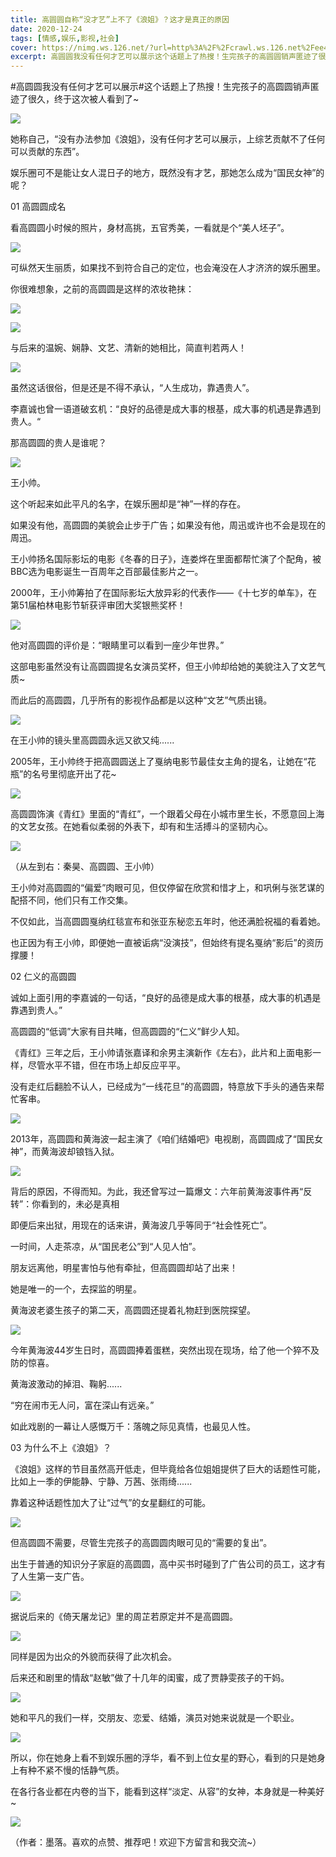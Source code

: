 ```yaml
---
title: 高圆圆自称“没才艺”上不了《浪姐》？这才是真正的原因
date: 2020-12-24
tags: [情感,娱乐,影视,社会]
cover: https://nimg.ws.126.net/?url=http%3A%2F%2Fcrawl.ws.126.net%2Fee4983f916e42ae5a5caaf9f19603c5d.jpeg&thumbnail=650x2147483647&quality=80&type=jpg
excerpt: 高圆圆我没有任何才艺可以展示这个话题上了热搜！生完孩子的高圆圆销声匿迹了很久，终于这次被人看到了
---
```

#高圆圆我没有任何才艺可以展示#这个话题上了热搜！生完孩子的高圆圆销声匿迹了很久，终于这次被人看到了~

![](https://nimg.ws.126.net/?url=http%3A%2F%2Fcrawl.ws.126.net%2Fee4983f916e42ae5a5caaf9f19603c5d.jpeg&thumbnail=650x2147483647&quality=80&type=jpg)  

她称自己，“没有办法参加《浪姐》，没有任何才艺可以展示，上综艺贡献不了任何可以贡献的东西”。

娱乐圈可不是能让女人混日子的地方，既然没有才艺，那她怎么成为“国民女神”的呢？

01 高圆圆成名

看高圆圆小时候的照片，身材高挑，五官秀美，一看就是个“美人坯子”。

![](https://nimg.ws.126.net/?url=http%3A%2F%2Fcrawl.ws.126.net%2F4bdb936d7a4e57b8546b988092fa8753.jpeg&thumbnail=650x2147483647&quality=80&type=jpg)  

可纵然天生丽质，如果找不到符合自己的定位，也会淹没在人才济济的娱乐圈里。

你很难想象，之前的高圆圆是这样的浓妆艳抹：

![](https://nimg.ws.126.net/?url=http%3A%2F%2Fcrawl.ws.126.net%2Ff2cec78f2972849abb3ee39363972037.jpeg&thumbnail=650x2147483647&quality=80&type=jpg)  

![](https://nimg.ws.126.net/?url=http%3A%2F%2Fcrawl.ws.126.net%2F2e2af7fa22977d2a671f8284c4cfe8d2.jpeg&thumbnail=650x2147483647&quality=80&type=jpg)  

与后来的温婉、娴静、文艺、清新的她相比，简直判若两人！

![](https://nimg.ws.126.net/?url=http%3A%2F%2Fcrawl.ws.126.net%2F11a49d8aba6b04182ff9f22bac4d1534.jpeg&thumbnail=650x2147483647&quality=80&type=jpg)  

虽然这话很俗，但是还是不得不承认，“人生成功，靠遇贵人”。

李嘉诚也曾一语道破玄机：“良好的品德是成大事的根基，成大事的机遇是靠遇到贵人。“

那高圆圆的贵人是谁呢？

![](https://nimg.ws.126.net/?url=http%3A%2F%2Fcrawl.ws.126.net%2F8b00071b14dbbc759b3a1cbc221be808.jpeg&thumbnail=650x2147483647&quality=80&type=jpg)  

王小帅。

这个听起来如此平凡的名字，在娱乐圈却是“神”一样的存在。

如果没有他，高圆圆的美貌会止步于广告；如果没有他，周迅或许也不会是现在的周迅。

王小帅扬名国际影坛的电影《冬春的日子》，连娄烨在里面都帮忙演了个配角，被BBC选为电影诞生一百周年之百部最佳影片之一。

2000年，王小帅筹拍了在国际影坛大放异彩的代表作——《十七岁的单车》，在第51届柏林电影节斩获评审团大奖银熊奖杯！

![](https://nimg.ws.126.net/?url=http%3A%2F%2Fcrawl.ws.126.net%2F3b18248e63360909f1ce60dd8089b75f.jpeg&thumbnail=650x2147483647&quality=80&type=jpg)  

他对高圆圆的评价是：“眼睛里可以看到一座少年世界。”

这部电影虽然没有让高圆圆提名女演员奖杯，但王小帅却给她的美貌注入了文艺气质~

而此后的高圆圆，几乎所有的影视作品都是以这种“文艺”气质出镜。

![](https://nimg.ws.126.net/?url=http%3A%2F%2Fcrawl.ws.126.net%2Ff03f4b6ec16e41348d7f5c3ab1e29609.jpeg&thumbnail=650x2147483647&quality=80&type=jpg)  

在王小帅的镜头里高圆圆永远又欲又纯......

2005年，王小帅终于把高圆圆送上了戛纳电影节最佳女主角的提名，让她在“花瓶”的名号里彻底开出了花~

![](https://nimg.ws.126.net/?url=http%3A%2F%2Fcrawl.ws.126.net%2F377298e90b9745296db6729735bda667.png&thumbnail=650x2147483647&quality=80&type=jpg)  

高圆圆饰演《青红》里面的“青红”，一个跟着父母在小城市里生长，不愿意回上海的文艺女孩。在她看似柔弱的外表下，却有和生活搏斗的坚韧内心。

![](https://nimg.ws.126.net/?url=http%3A%2F%2Fcrawl.ws.126.net%2Fb94afb2d08d2aeb41a18289289809708.jpeg&thumbnail=650x2147483647&quality=80&type=jpg)  

（从左到右：秦昊、高圆圆、王小帅）

王小帅对高圆圆的“偏爱”肉眼可见，但仅停留在欣赏和惜才上，和巩俐与张艺谋的配搭不同，他们只有工作交集。

不仅如此，当高圆圆戛纳红毯宣布和张亚东秘恋五年时，他还满脸祝福的看着她。

也正因为有王小帅，即便她一直被诟病“没演技”，但始终有提名戛纳“影后”的资历撑腰！

02 仁义的高圆圆

诚如上面引用的李嘉诚的一句话，“良好的品德是成大事的根基，成大事的机遇是靠遇到贵人。”

高圆圆的“低调”大家有目共睹，但高圆圆的“仁义”鲜少人知。

《青红》三年之后，王小帅请张嘉译和余男主演新作《左右》，此片和上面电影一样，尽管水平不错，但在市场上却反应平平。

没有走红后翻脸不认人，已经成为“一线花旦”的高圆圆，特意放下手头的通告来帮忙客串。

![](https://nimg.ws.126.net/?url=http%3A%2F%2Fcrawl.ws.126.net%2Fa794961896221869097697d4c968e713.jpeg&thumbnail=650x2147483647&quality=80&type=jpg)  

2013年，高圆圆和黄海波一起主演了《咱们结婚吧》电视剧，高圆圆成了“国民女神”，而黄海波却锒铛入狱。

![](https://nimg.ws.126.net/?url=http%3A%2F%2Fcrawl.ws.126.net%2Fcef8aa67db49e9692bd141862770f1ba.jpeg&thumbnail=650x2147483647&quality=80&type=jpg)  

背后的原因，不得而知。为此，我还曾写过一篇爆文：六年前黄海波事件再“反转”：你看到的，未必是真相

即便后来出狱，用现在的话来讲，黄海波几乎等同于“社会性死亡”。

一时间，人走茶凉，从“国民老公”到“人见人怕”。

朋友远离他，明星害怕与他有牵扯，但高圆圆却站了出来！

她是唯一的一个，去探监的明星。

黄海波老婆生孩子的第二天，高圆圆还提着礼物赶到医院探望。

![](https://nimg.ws.126.net/?url=http%3A%2F%2Fcrawl.ws.126.net%2Fimg%2F38a691c9360452968d96e2bfc92d79be&thumbnail=650x2147483647&quality=80&type=jpg)  

今年黄海波44岁生日时，高圆圆捧着蛋糕，突然出现在现场，给了他一个猝不及防的惊喜。

黄海波激动的掉泪、鞠躬......

“穷在闹市无人问，富在深山有远亲。”

如此戏剧的一幕让人感慨万千：落魄之际见真情，也最见人性。

03 为什么不上《浪姐》？

《浪姐》这样的节目虽然高开低走，但毕竟给各位姐姐提供了巨大的话题性可能，比如上一季的伊能静、宁静、万茜、张雨绮......

靠着这种话题性加大了让“过气”的女星翻红的可能。

![](https://nimg.ws.126.net/?url=http%3A%2F%2Fcrawl.ws.126.net%2F4c575262fe42b26eaa9b3d6a34a348de.jpeg&thumbnail=650x2147483647&quality=80&type=jpg)  

但高圆圆不需要，尽管生完孩子的高圆圆肉眼可见的“需要的复出”。

出生于普通的知识分子家庭的高圆圆，高中买书时碰到了广告公司的员工，这才有了人生第一支广告。

![](https://nimg.ws.126.net/?url=http%3A%2F%2Fcrawl.ws.126.net%2Fa411030085fb6f5e0e2f72a240515a06.jpeg&thumbnail=650x2147483647&quality=80&type=jpg)  

据说后来的《倚天屠龙记》里的周芷若原定并不是高圆圆。

![](https://nimg.ws.126.net/?url=http%3A%2F%2Fcrawl.ws.126.net%2F1e98a39ac0e23c91d662879953fc93b1.jpeg&thumbnail=650x2147483647&quality=80&type=jpg)  

同样是因为出众的外貌而获得了此次机会。

后来还和剧里的情敌“赵敏”做了十几年的闺蜜，成了贾静雯孩子的干妈。

![](https://nimg.ws.126.net/?url=http%3A%2F%2Fcrawl.ws.126.net%2F810e1ef579468b5e64c0723641aa67c2.jpeg&thumbnail=650x2147483647&quality=80&type=jpg)  

她和平凡的我们一样，交朋友、恋爱、结婚，演员对她来说就是一个职业。

![](https://nimg.ws.126.net/?url=http%3A%2F%2Fcrawl.ws.126.net%2Fea1758f785601dd6d96889beba90f093.jpeg&thumbnail=650x2147483647&quality=80&type=jpg)  

所以，你在她身上看不到娱乐圈的浮华，看不到上位女星的野心，看到的只是她身上有种不紧不慢的恬静气质。

在各行各业都在内卷的当下，能看到这样“淡定、从容”的女神，本身就是一种美好~

![](https://nimg.ws.126.net/?url=http%3A%2F%2Fcrawl.ws.126.net%2F40be87b0f8544e69703004d00d44f77a.jpeg&thumbnail=650x2147483647&quality=80&type=jpg)  

（作者：墨落。喜欢的点赞、推荐吧！欢迎下方留言和我交流~）

